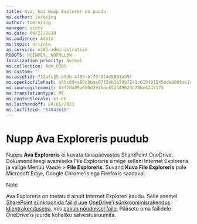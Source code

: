 ```yaml
---
title: Ava, kui Nupp Explorer on puudu
ms.author: toresing
author: tomresing
manager: scotv
ms.date: 04/21/2020
ms.audience: Admin
ms.topic: article
ms.service: o365-administration
ROBOTS: NOINDEX, NOFOLLOW
localization_priority: Normal
ms.collection: Adm_O365
ms.custom: ''
ms.assetid: 712afc25-b9db-4f55-bf79-9f4e5861ab9f
ms.openlocfilehash: a5bc054a95c9bac07f2eb1b79b7241c610461545ade0088ac74254e6ae4169ae
ms.sourcegitcommit: b5f7da89a650d2915dc652449623c78be6247175
ms.translationtype: MT
ms.contentlocale: et-EE
ms.lasthandoff: 08/05/2021
ms.locfileid: "54041618"
---
```

# <a name="the-open-with-explorer-button-is-missing"></a>Nupp Ava Exploreris puudub

Nuppu **Ava Exploreris** ei kuvata tänapäevastes SharePoint OneDrive. Dokumenditeegi avamiseks File Exploreris sirvige selleni Internet Exploreris ja valige Menüü Vaade \> **File Exploreris**. Suvand **Kuva File Exploreris** pole Microsoft Edge, Google Chrome'is ega Firefoxis saadaval. 
  
> [!NOTE]
> Ava Exploreris on toetatud ainult Internet Exploreri kaudu. Selle asemel [SharePoint sünkroonida failid uue OneDrive'i sünkroonimisrakendus klientrakendusega,](https://support.office.com/article/6de9ede8-5b6e-4503-80b2-6190f3354a88.aspx) mis [pakub nõudmisel faile.](https://support.office.com/article/0e6860d3-d9f3-4971-b321-7092438fb38e.aspx) Pääsete oma failidele OneDrive‘is juurde kohaliku salvestusruumita. 
  

